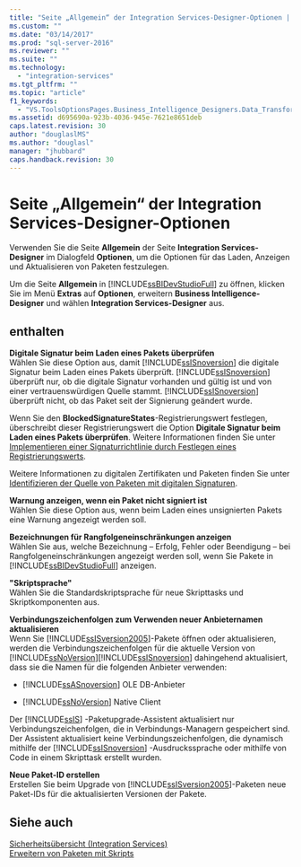 ```yaml
---
title: "Seite „Allgemein“ der Integration Services-Designer-Optionen | Microsoft Docs"
ms.custom: ""
ms.date: "03/14/2017"
ms.prod: "sql-server-2016"
ms.reviewer: ""
ms.suite: ""
ms.technology: 
  - "integration-services"
ms.tgt_pltfrm: ""
ms.topic: "article"
f1_keywords: 
  - "VS.ToolsOptionsPages.Business_Intelligence_Designers.Data_Transformation_Designers.General"
ms.assetid: d695690a-923b-4036-945e-7621e8651deb
caps.latest.revision: 30
author: "douglaslMS"
ms.author: "douglasl"
manager: "jhubbard"
caps.handback.revision: 30
---
```

# Seite „Allgemein“ der Integration Services-Designer-Optionen
  Verwenden Sie die Seite **Allgemein** der Seite **Integration Services-Designer** im Dialogfeld **Optionen**, um die Optionen für das Laden, Anzeigen und Aktualisieren von Paketen festzulegen.  
  
 Um die Seite **Allgemein** in [!INCLUDE[ssBIDevStudioFull](../includes/ssbidevstudiofull-md.md)] zu öffnen, klicken Sie im Menü **Extras** auf **Optionen**, erweitern **Business Intelligence-Designer** und wählen **Integration Services-Designer** aus.  
  
## enthalten  
 **Digitale Signatur beim Laden eines Pakets überprüfen**  
 Wählen Sie diese Option aus, damit [!INCLUDE[ssISnoversion](../includes/ssisnoversion-md.md)] die digitale Signatur beim Laden eines Pakets überprüft. [!INCLUDE[ssISnoversion](../includes/ssisnoversion-md.md)] überprüft nur, ob die digitale Signatur vorhanden und gültig ist und von einer vertrauenswürdigen Quelle stammt. [!INCLUDE[ssISnoversion](../includes/ssisnoversion-md.md)] überprüft nicht, ob das Paket seit der Signierung geändert wurde.  
  
 Wenn Sie den **BlockedSignatureStates**-Registrierungswert festlegen, überschreibt dieser Registrierungswert die Option **Digitale Signatur beim Laden eines Pakets überprüfen**. Weitere Informationen finden Sie unter [Implementieren einer Signaturrichtlinie durch Festlegen eines Registrierungswerts](../integration-services/packages/implement-a-signing-policy-by-setting-a-registry-value.md).  
  
 Weitere Informationen zu digitalen Zertifikaten und Paketen finden Sie unter [Identifizieren der Quelle von Paketen mit digitalen Signaturen](../integration-services/packages/identify-the-source-of-packages-with-digital-signatures.md).  
  
 **Warnung anzeigen, wenn ein Paket nicht signiert ist**  
 Wählen Sie diese Option aus, wenn beim Laden eines unsignierten Pakets eine Warnung angezeigt werden soll.  
  
 **Bezeichnungen für Rangfolgeneinschränkungen anzeigen**  
 Wählen Sie aus, welche Bezeichnung – Erfolg, Fehler oder Beendigung – bei Rangfolgeneinschränkungen angezeigt werden soll, wenn Sie Pakete in [!INCLUDE[ssBIDevStudioFull](../includes/ssbidevstudiofull-md.md)] anzeigen.  
  
 **"Skriptsprache"**  
 Wählen Sie die Standardskriptsprache für neue Skripttasks und Skriptkomponenten aus.  
  
 **Verbindungszeichenfolgen zum Verwenden neuer Anbieternamen aktualisieren**  
 Wenn Sie [!INCLUDE[ssISversion2005](../includes/ssisversion2005-md.md)]-Pakete öffnen oder aktualisieren, werden die Verbindungszeichenfolgen für die aktuelle Version von [!INCLUDE[ssNoVersion](../includes/ssnoversion-md.md)][!INCLUDE[ssISnoversion](../includes/ssisnoversion-md.md)] dahingehend aktualisiert, dass sie die Namen für die folgenden Anbieter verwenden:  
  
-   [!INCLUDE[ssASnoversion](../includes/ssasnoversion-md.md)] OLE DB-Anbieter  
  
-   [!INCLUDE[ssNoVersion](../includes/ssnoversion-md.md)] Native Client  
  
 Der [!INCLUDE[ssIS](../includes/ssis-md.md)] -Paketupgrade-Assistent aktualisiert nur Verbindungszeichenfolgen, die in Verbindungs-Managern gespeichert sind. Der Assistent aktualisiert keine Verbindungszeichenfolgen, die dynamisch mithilfe der [!INCLUDE[ssISnoversion](../includes/ssisnoversion-md.md)] -Ausdruckssprache oder mithilfe von Code in einem Skripttask erstellt wurden.  
  
 **Neue Paket-ID erstellen**  
 Erstellen Sie beim Upgrade von [!INCLUDE[ssISversion2005](../includes/ssisversion2005-md.md)]-Paketen neue Paket-IDs für die aktualisierten Versionen der Pakete.  
  
## Siehe auch  
 [Sicherheitsübersicht &#40;Integration Services&#41;](../integration-services/security/security-overview-integration-services.md)   
 [Erweitern von Paketen mit Skripts](../integration-services/extending-packages-scripting/extending-packages-with-scripting.md)  
  
  